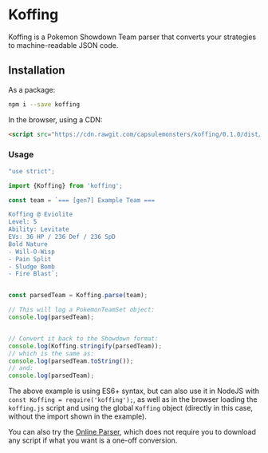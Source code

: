 # Koffing

Koffing is a Pokemon Showdown Team parser that converts your strategies to 
machine-readable JSON code.

## Installation

As a package:
```bash
npm i --save koffing
```

In the browser, using a CDN:
```html
<script src="https://cdn.rawgit.com/capsulemonsters/koffing/0.1.0/dist/koffing.js"></script>
```

### Usage
```js
"use strict";

import {Koffing} from 'koffing';

const team = `=== [gen7] Example Team ===

Koffing @ Eviolite
Level: 5
Ability: Levitate
EVs: 36 HP / 236 Def / 236 SpD
Bold Nature
- Will-O-Wisp
- Pain Split
- Sludge Bomb
- Fire Blast`;


const parsedTeam = Koffing.parse(team);

// This will log a PokemonTeamSet object:
console.log(parsedTeam);


// Convert it back to the Showdown format:
console.log(Koffing.stringify(parsedTeam));
// which is the same as:
console.log(parsedTeam.toString());
// and:
console.log(parsedTeam);
```

The above example is using ES6+ syntax, but can also use it in NodeJS with 
`const Koffing = require('koffing');`, as well as in the browser loading the
`koffing.js` script and using the global `Koffing` object (directly in this
case, without the import shown in the example).


You can also try the [Online Parser](https://capsulemonsters.github.io/koffing), which does not require you to download
any script if what you want is a one-off conversion.
